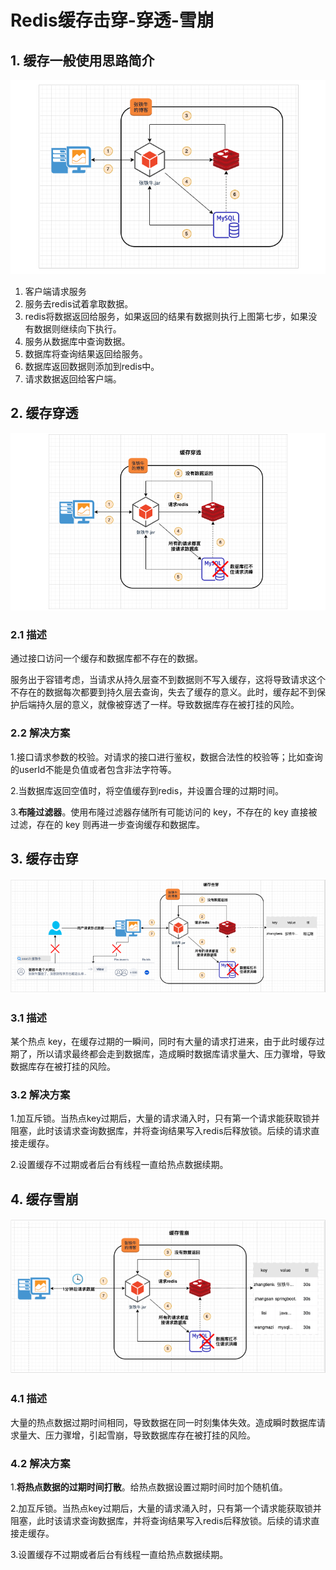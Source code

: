 # Redis缓存击穿-穿透-雪崩

## 1. 缓存一般使用思路简介

![image-20241115103837372](assets/image-20241115103837372.png)

1. 客户端请求服务
2. 服务去redis试着拿取数据。
3. redis将数据返回给服务，如果返回的结果有数据则执行上图第七步，如果没有数据则继续向下执行。
4. 服务从数据库中查询数据。
5. 数据库将查询结果返回给服务。
6. 数据库返回数据则添加到redis中。
7. 请求数据返回给客户端。

## 2. 缓存穿透

![image-20241115105231198](assets/image-20241115105231198.png)

### 2.1 描述

通过接口访问一个缓存和数据库都不存在的数据。

服务出于容错考虑，当请求从持久层查不到数据则不写入缓存，这将导致请求这个不存在的数据每次都要到持久层去查询，失去了缓存的意义。此时，缓存起不到保护后端持久层的意义，就像被穿透了一样。导致数据库存在被打挂的风险。

### 2.2 解决方案

1.接口请求参数的校验。对请求的接口进行鉴权，数据合法性的校验等；比如查询的userId不能是负值或者包含非法字符等。

2.当数据库返回空值时，将空值缓存到redis，并设置合理的过期时间。

3.**布隆过滤器**。使用布隆过滤器存储所有可能访问的 key，不存在的 key 直接被过滤，存在的 key 则再进一步查询缓存和数据库。

## 3. 缓存击穿

![image-20241115132125907](assets/image-20241115132125907.png)

### 3.1 描述

某个热点 key，在缓存过期的一瞬间，同时有大量的请求打进来，由于此时缓存过期了，所以请求最终都会走到数据库，造成瞬时数据库请求量大、压力骤增，导致数据库存在被打挂的风险。

### 3.2 解决方案

1.加互斥锁。当热点key过期后，大量的请求涌入时，只有第一个请求能获取锁并阻塞，此时该请求查询数据库，并将查询结果写入redis后释放锁。后续的请求直接走缓存。

2.设置缓存不过期或者后台有线程一直给热点数据续期。



## 4. 缓存雪崩

![image-20241115132540596](assets/image-20241115132540596.png)

### 4.1 描述

大量的热点数据过期时间相同，导致数据在同一时刻集体失效。造成瞬时数据库请求量大、压力骤增，引起雪崩，导致数据库存在被打挂的风险。

### 4.2 解决方案

1.**将热点数据的过期时间打散**。给热点数据设置过期时间时加个随机值。

2.加互斥锁。当热点key过期后，大量的请求涌入时，只有第一个请求能获取锁并阻塞，此时该请求查询数据库，并将查询结果写入redis后释放锁。后续的请求直接走缓存。

3.设置缓存不过期或者后台有线程一直给热点数据续期。